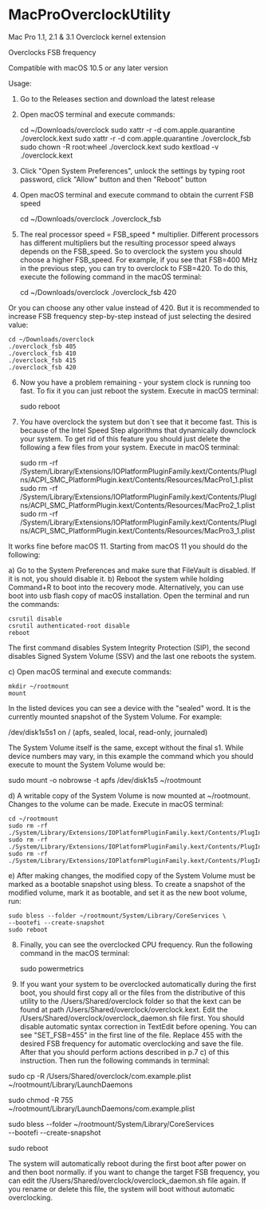 # MacProOverclockUtility

Mac Pro 1.1, 2.1 &amp; 3.1 Overclock kernel extension

Overclocks FSB frequency 

Compatible with macOS 10.5 or any later version

Usage:

1. Go to the Releases section and download the latest release
2. Open macOS terminal and execute commands:

    cd ~/Downloads/overclock
    sudo xattr -r -d com.apple.quarantine ./overclock.kext
    sudo xattr -r -d com.apple.quarantine ./overclock_fsb
    sudo chown -R root:wheel ./overclock.kext
    sudo kextload -v ./overclock.kext

3. Click "Open System Preferences", unlock the settings by typing root password, click "Allow" button and then "Reboot" button
4. Open macOS terminal and execute command to obtain the current FSB speed

    cd ~/Downloads/overclock
    ./overclock_fsb
    
5. The real processor speed = FSB_speed * multiplier. Different processors has different multipliers but the resulting processor speed always depends on the FSB_speed. So to overclock the system you should choose a higher FSB_speed. For example, if you see that FSB=400 MHz in the previous step, you can try to overclock to FSB=420. To do this, execute the following command in the macOS terminal:

    cd ~/Downloads/overclock
    ./overclock_fsb 420
    
Or you can choose any other value instead of 420. But it is recommended to increase FSB frequency step-by-step instead of just selecting the desired value: 

    cd ~/Downloads/overclock
    ./overclock_fsb 405
    ./overclock_fsb 410
    ./overclock_fsb 415
    ./overclock_fsb 420
  
6. Now you have a problem remaining - your system clock is running too fast. To fix it you can just reboot the system. Execute in macOS terminal:

    sudo reboot
  
7. You have overclock the system but don`t see that it become fast. This is because of the Intel Speed Step algorithms that dynamically downclock your system. To get rid of this feature you should just delete the following a few files from your system. Execute in macOS terminal:

    sudo rm -rf /System/Library/Extensions/IOPlatformPluginFamily.kext/Contents/PlugIns/ACPI_SMC_PlatformPlugin.kext/Contents/Resources/MacPro1_1.plist
    sudo rm -rf /System/Library/Extensions/IOPlatformPluginFamily.kext/Contents/PlugIns/ACPI_SMC_PlatformPlugin.kext/Contents/Resources/MacPro2_1.plist
    sudo rm -rf /System/Library/Extensions/IOPlatformPluginFamily.kext/Contents/PlugIns/ACPI_SMC_PlatformPlugin.kext/Contents/Resources/MacPro3_1.plist

  It works fine before macOS 11. Starting from macOS 11 you should do the following:
  
  a) Go to the System Preferences and make sure that FileVault is disabled. If it is not, you should disable it.
  b) Reboot the system while holding Command+R to boot into the recovery mode. Alternatively, you can use boot into usb flash copy of macOS installation. Open the terminal and run the commands:
    
    csrutil disable
    csrutil authenticated-root disable
    reboot    
  
  The first command disables System Integrity Protection (SIP), the second disables Signed System Volume (SSV) and the last one reboots the system.
  
  c) Open macOS terminal and execute commands:
    
    mkdir ~/rootmount
    mount
    
  In the listed devices you can see a device with the "sealed" word. It is the currently mounted snapshot of the System Volume. For example:
  
  /dev/disk1s5s1 on / (apfs, sealed, local, read-only, journaled)
  
  The System Volume itself is the same, except without the final s1. While device numbers may vary, in this example the command which you should execute to mount the System Volume would be:
  
  sudo mount -o nobrowse -t apfs /dev/disk1s5 ~/rootmount
  
  d) A writable copy of the System Volume is now mounted at ~/rootmount. Changes to the volume can be made. Execute in macOS terminal:
  
    cd ~/rootmount
    sudo rm -rf ./System/Library/Extensions/IOPlatformPluginFamily.kext/Contents/PlugIns/ACPI_SMC_PlatformPlugin.kext/Contents/Resources/MacPro1_1.plist
    sudo rm -rf ./System/Library/Extensions/IOPlatformPluginFamily.kext/Contents/PlugIns/ACPI_SMC_PlatformPlugin.kext/Contents/Resources/MacPro2_1.plist
    sudo rm -rf ./System/Library/Extensions/IOPlatformPluginFamily.kext/Contents/PlugIns/ACPI_SMC_PlatformPlugin.kext/Contents/Resources/MacPro3_1.plist

  e) After making changes, the modified copy of the System Volume must be marked as a bootable snapshot using bless. To create a snapshot of the modified volume, mark it as bootable, and set it as the new boot volume, run:
  
    sudo bless --folder ~/rootmount/System/Library/CoreServices \
    --bootefi --create-snapshot
    sudo reboot
    
8. Finally, you can see the overclocked CPU frequency. Run the following command in the macOS terminal:

    sudo powermetrics
    
9. If you want your system to be overclocked automatically during the first boot, you should first copy all or the files from the distributive of this utility to the /Users/Shared/overclock folder so that the kext can be found at path /Users/Shared/overclock/overclock.kext. Edit the /Users/Shared/overclock/overclock_daemon.sh file first. You should disable automatic syntax correction in TextEdit before opening. You can see "SET_FSB=455" in the first line of the file. Replace 455 with the desired FSB frequency for automatic overclocking and save the file. After that you should perform actions described in p.7 c) of this instruction. Then run the following commands in terminal:

  sudo cp -R /Users/Shared/overclock/com.example.plist ~/rootmount/Library/LaunchDaemons
  
  sudo chmod -R 755 ~/rootmount/Library/LaunchDaemons/com.example.plist
  
  sudo bless --folder ~/rootmount/System/Library/CoreServices \
    --bootefi --create-snapshot
    
  sudo reboot
  
  The system will automatically reboot during the first boot after power on and then boot normally. 
  if you want to change the target FSB frequency, you can edit the /Users/Shared/overclock/overclock_daemon.sh file again. If you rename or delete this file, the system will boot without automatic overclocking.

